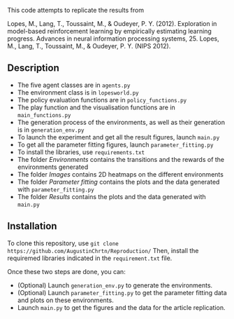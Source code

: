 This code attempts to replicate the results from

Lopes, M., Lang, T., Toussaint, M., & Oudeyer, P. Y. (2012). Exploration in model-based reinforcement learning by empirically estimating learning progress. Advances in neural information processing systems, 25. Lopes, M., Lang, T., Toussaint, M., & Oudeyer, P. Y. (NIPS 2012).

## Description


* The five agent classes are in `agents.py`
* The environment class is in `lopesworld.py`
* The policy evaluation functions are in `policy_functions.py`
* The play function and the visualisation functions are in `main_functions.py`
* The generation process of the environments, as well as their generation is in `generation_env.py`
* To launch the experiment and get all the result figures, launch `main.py`
* To get all the parameter fitting figures, launch `parameter_fitting.py`
* To install the libraries, use `requirements.txt`
* The folder *Environments* contains the transitions and the rewards of the environments generated
* The folder *Images* contains 2D heatmaps on the different environments
* The folder *Parameter fitting* contains the plots and the data generated with `parameter_fitting.py`
* The folder *Results* contains the plots and the data generated with `main.py`

## Installation 

To clone this repository, use `git clone https://github.com/AugustinChrtn/Reproduction/`
Then, install the requiremed libraries indicated in the `requirement.txt` file.

Once these two steps are done, you can:
* (Optional) Launch `generation_env.py` to generate the environments.
* (Optional) Launch `parameter_fitting.py` to get the parameter fitting data and plots on these environments.
* Launch `main.py` to get the figures and the data for the article replication.









